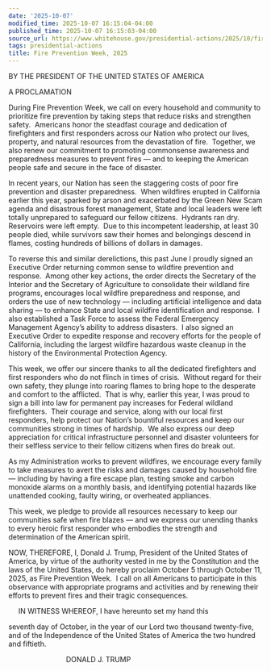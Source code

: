 ```yaml
---
date: '2025-10-07'
modified_time: 2025-10-07 16:15:04-04:00
published_time: 2025-10-07 16:15:03-04:00
source_url: https://www.whitehouse.gov/presidential-actions/2025/10/fire-prevention-week-2025/
tags: presidential-actions
title: Fire Prevention Week, 2025
---
```

 
BY THE PRESIDENT OF THE UNITED STATES OF AMERICA

A PROCLAMATION

During Fire Prevention Week, we call on every household and community to
prioritize fire prevention by taking steps that reduce risks and
strengthen safety.  Americans honor the steadfast courage and dedication
of firefighters and first responders across our Nation who protect our
lives, property, and natural resources from the devastation of fire. 
Together, we also renew our commitment to promoting commonsense
awareness and preparedness measures to prevent fires — and to keeping
the American people safe and secure in the face of disaster.

In recent years, our Nation has seen the staggering costs of poor fire
prevention and disaster preparedness.  When wildfires erupted in
California earlier this year, sparked by arson and exacerbated by the
Green New Scam agenda and disastrous forest management, State and local
leaders were left totally unprepared to safeguard our fellow citizens. 
Hydrants ran dry.  Reservoirs were left empty.  Due to this incompetent
leadership, at least 30 people died, while survivors saw their homes and
belongings descend in flames, costing hundreds of billions of dollars in
damages.

To reverse this and similar derelictions, this past June I proudly
signed an Executive Order returning common sense to wildfire prevention
and response.  Among other key actions, the order directs the Secretary
of the Interior and the Secretary of Agriculture to consolidate their
wildland fire programs, encourages local wildfire preparedness and
response, and orders the use of new technology — including artificial
intelligence and data sharing — to enhance State and local wildfire
identification and response.  I also established a Task Force to assess
the Federal Emergency Management Agency’s ability to address disasters. 
I also signed an Executive Order to expedite response and recovery
efforts for the people of California, including the largest wildfire
hazardous waste cleanup in the history of the Environmental Protection
Agency.

This week, we offer our sincere thanks to all the dedicated firefighters
and first responders who do not flinch in times of crisis.  Without
regard for their own safety, they plunge into roaring flames to bring
hope to the desperate and comfort to the afflicted.  That is why,
earlier this year, I was proud to sign a bill into law for permanent pay
increases for Federal wildland firefighters.  Their courage and service,
along with our local first responders, help protect our Nation’s
bountiful resources and keep our communities strong in times of
hardship.  We also express our deep appreciation for critical
infrastructure personnel and disaster volunteers for their selfless
service to their fellow citizens when fires do break out.

As my Administration works to prevent wildfires, we encourage every
family to take measures to avert the risks and damages caused by
household fire — including by having a fire escape plan, testing smoke
and carbon monoxide alarms on a monthly basis, and identifying potential
hazards like unattended cooking, faulty wiring, or overheated
appliances.

This week, we pledge to provide all resources necessary to keep our
communities safe when fire blazes — and we express our unending thanks
to every heroic first responder who embodies the strength and
determination of the American spirit.

NOW, THEREFORE, I, Donald J. Trump, President of the United States of
America, by virtue of the authority vested in me by the Constitution and
the laws of the United States, do hereby proclaim October 5 through
October 11, 2025, as Fire Prevention Week.  I call on all Americans to
participate in this observance with appropriate programs and activities
and by renewing their efforts to prevent fires and their tragic
consequences.

     IN WITNESS WHEREOF, I have hereunto set my hand this

seventh day of October, in the year of our Lord
two thousand twenty-five, and of the Independence of the United States
of America the two hundred and fiftieth.

                             DONALD J. TRUMP
